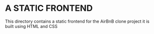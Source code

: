 # A STATIC FRONTEND

This directory contains a static frontend for the AirBnB clone project
it is built using HTML and CSS
